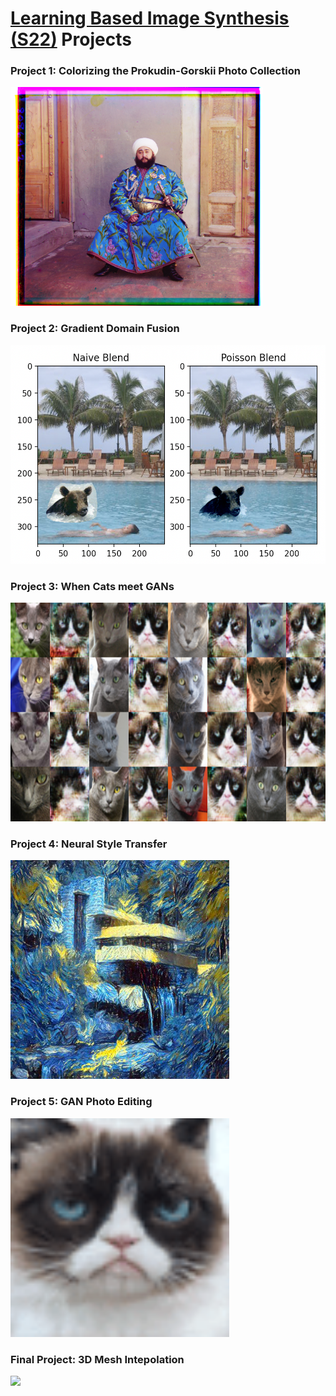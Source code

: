 # [Learning Based Image Synthesis (S22)](https://learning-image-synthesis.github.io/sp22/) Projects

### Project 1: Colorizing the Prokudin-Gorskii Photo Collection
<img height="350" src="https://github.com/shivaPeri/16726-projects/blob/main/proj1/assets/out-emir.jpg"/>

### Project 2: Gradient Domain Fusion
<img height="350" src="https://github.com/shivaPeri/16726-projects/blob/main/proj2/assets/bear-blended.png"/>

### Project 3: When Cats meet GANs
<img height="350" src="https://github.com/shivaPeri/16726-projects/blob/main/proj3/assets/cyclegan/cats/dc/sample-010000-X-Y.png"/>

### Project 4: Neural Style Transfer
<img height="350" src="https://github.com/shivaPeri/16726-projects/blob/main/proj4/assets/3_style_transfer/style_transfer_2.jpg"/>

### Project 5: GAN Photo Editing
<img height="350" src="https://github.com/shivaPeri/16726-projects/blob/main/proj5/assets/2_interpolate/3_stylegan_w.gif"/>

### Final Project: 3D Mesh Intepolation
<img height="350" src="https://github.com/shivaPeri/16726-projects/blob/main/project/assets/latent_circle.gif"/>
